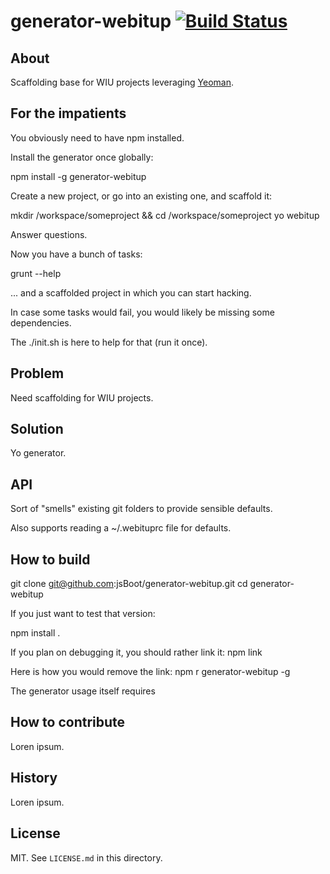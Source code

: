 # generator-webitup [![Build Status](https://secure.travis-ci.org/webitup/generator-webitup.png?branch=master)](https://travis-ci.org/webitup/generator-webitup)

About
-------------

Scaffolding base for WIU projects leveraging [Yeoman](http://yeoman.io).


For the impatients
-------------

You obviously need to have npm installed.

Install the generator once globally:

  npm install -g generator-webitup

Create a new project, or go into an existing one, and scaffold it:

  mkdir /workspace/someproject && cd /workspace/someproject
  yo webitup

Answer questions.

Now you have a bunch of tasks:

  grunt --help

... and a scaffolded project in which you can start hacking.

In case some tasks would fail, you would likely be missing some dependencies.

The ./init.sh is here to help for that (run it once).

Problem
-------------

Need scaffolding for WIU projects.

Solution
-------------

Yo generator.

API
-------------

Sort of "smells" existing git folders to provide sensible defaults.

Also supports reading a ~/.webituprc file for defaults.

How to build
-------------

  git clone git@github.com:jsBoot/generator-webitup.git
  cd generator-webitup

If you just want to test that version: 

  npm install .

If you plan on debugging it, you should rather link it:
  npm link

Here is how you would remove the link:
  npm r generator-webitup -g

The generator usage itself requires

How to contribute
-------------

Loren ipsum.

History
-------------

Loren ipsum.

License
-------------

MIT. See `LICENSE.md` in this directory.
